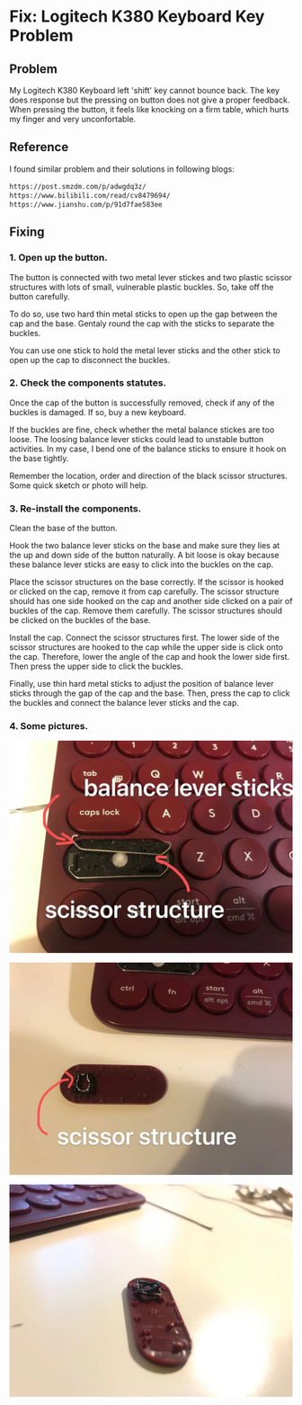 # Fix: Logitech K380 Keyboard Key Problem
## Problem
My Logitech K380 Keyboard left 'shift' key cannot bounce back. The key does response but the pressing on button does not give a proper feedback. When pressing the button, it feels like knocking on a firm table, which hurts my finger and very unconfortable.

## Reference
I found similar problem and their solutions in following blogs:
```
https://post.smzdm.com/p/adwgdq3z/
https://www.bilibili.com/read/cv8479694/
https://www.jianshu.com/p/91d7fae583ee
```

## Fixing

### 1. Open up the button.
The button is connected with two metal lever stickes and two plastic scissor structures with lots of small, vulnerable plastic buckles. So, take off the button carefully.

To do so, use two hard thin metal sticks to open up the gap between the cap and the base. Gentaly round the cap with the sticks to separate the buckles.

You can use one stick to hold the metal lever sticks and the other stick to open up the cap to disconnect the buckles.

### 2. Check the components statutes.
Once the cap of the button is successfully removed, check if any of the buckles is damaged. If so, buy a new keyboard.

If the buckles are fine, check whether the metal balance stickes are too loose. The loosing balance lever sticks could lead to unstable button activities. In my case, I bend one of the balance sticks to ensure it hook on the base tightly.


Remember the location, order and direction of the black scissor structures. Some quick sketch or photo will help.

### 3. Re-install the components.

Clean the base of the button.

Hook the two balance lever sticks on the base and make sure they lies at the up and down side of the button naturally. A bit loose is okay because these balance lever sticks are easy to click into the buckles on the cap.

Place the scissor structures on the base correctly. If the scissor is hooked or clicked on the cap, remove it from cap carefully. The scissor structure should has one side hooked on the cap and another side clicked on a pair of buckles of the cap. Remove them carefully. The scissor structures should be clicked on the buckles of the base.

Install the cap. Connect the scissor structures first. The lower side of the scissor structures are hooked to the cap while the upper side is click onto the cap. Therefore, lower the angle of the cap and hook the lower side first. Then press the upper side to click the buckles.

Finally, use thin hard metal sticks to adjust the position of balance lever sticks through the gap of the cap and the base. Then, press the cap to click the buckles and connect the balance lever sticks and the cap.

### 4. Some pictures.

![When open up, one of the balance lever sticks is loose, and one of the scissor structure is loose from the base.](IT/blogs/img_fix_LogitechK380.md/9be5cbca02cb569db3b94095ee0338f.jpg)


![](IT/blogs/img_fix_LogitechK380.md/543170b679dfce3447ab87ce09c90fe.jpg)

![](IT/blogs/img_fix_LogitechK380.md/b5b97ae98ff95ad2c44e97b25e826c0.jpg)
